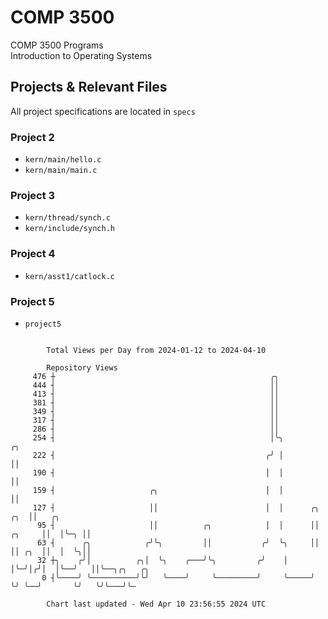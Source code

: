 # COMP 3500
COMP 3500 Programs  
Introduction to Operating Systems  
## Projects & Relevant Files
All project specifications are located in `specs`
### Project 2
- `kern/main/hello.c`
- `kern/main/main.c`
### Project 3
- `kern/thread/synch.c`
- `kern/include/synch.h`
### Project 4
- `kern/asst1/catlock.c`
### Project 5
- `project5`

```

        Total Views per Day from 2024-01-12 to 2024-04-10

        Repository Views
     476 ┼                                                ╭╮
     444 ┤                                                ││
     413 ┤                                                ││
     381 ┤                                                ││
     349 ┤                                                ││
     317 ┤                                                ││
     286 ┤                                                ││
     254 ┤                                                │╰╮                    ╭╮
     222 ┤                                               ╭╯ │                    ││
     190 ┤                                               │  │                    ││
     159 ┤                     ╭╮                        │  │                    ││
     127 ┤                     ││                        │  │      ╭╮        ╭╮  ││   ╭╮
      95 ┤                     ││          ╭╮            │  │      ││ ╭╮     ││  │╰─╮ ││
      63 ┤      ╭╮            ╭╯╰╮         ││           ╭╯  ╰╮     ││ ││ ╭╮  ││  │  ╰╮││
      32 ┼╮    ╭╯│          ╭╮│  ╰╮    ╭───╯╰╮         ╭╯    │     │╰─╯│╭╯│  │╰──╯   ││╰──╮╭╮   ╭╮
       0 ┤╰────╯ ╰──────────╯╰╯   ╰────╯     ╰─────────╯     ╰─────╯   ╰╯ ╰──╯       ╰╯   ╰╯╰───╯╰─

        Chart last updated - Wed Apr 10 23:56:55 2024 UTC
        
```
